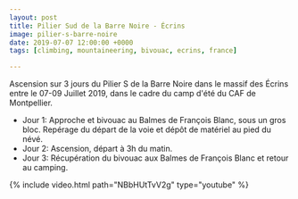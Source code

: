 ```yaml
---
layout: post
title: Pilier Sud de la Barre Noire - Écrins 
image: pilier-s-barre-noire 
date: 2019-07-07 12:00:00 +0000
tags: [climbing, mountaineering, bivouac, ecrins, france]

---
```


Ascension sur 3 jours du Pilier S de la Barre Noire dans le massif des Écrins entre le 07-09 Juillet 2019, dans le cadre du camp d'été du CAF de Montpellier.

- Jour 1: Approche et bivouac au Balmes de François Blanc, sous un gros bloc. Repérage du départ de la voie et dépôt de matériel au pied du névé.
- Jour 2: Ascension, départ à 3h du matin.
- Jour 3: Récupération du bivouac aux Balmes de François Blanc et retour au camping.


{% include video.html path="NBbHUtTvV2g" type="youtube" %}
